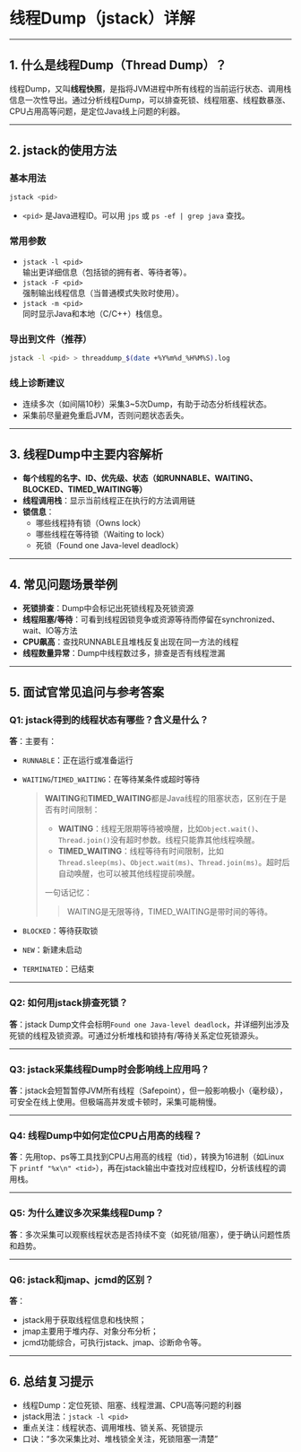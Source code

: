 # 线程Dump（jstack）详解

---

## 1. 什么是线程Dump（Thread Dump）？

线程Dump，又叫**线程快照**，是指将JVM进程中所有线程的当前运行状态、调用栈信息一次性导出。通过分析线程Dump，可以排查死锁、线程阻塞、线程数暴涨、CPU占用高等问题，是定位Java线上问题的利器。

---

## 2. jstack的使用方法

### 基本用法

```bash
jstack <pid>
```
- `<pid>` 是Java进程ID。可以用 `jps` 或 `ps -ef | grep java` 查找。

### 常用参数

- `jstack -l <pid>`  
  输出更详细信息（包括锁的拥有者、等待者等）。
- `jstack -F <pid>`  
  强制输出线程信息（当普通模式失败时使用）。
- `jstack -m <pid>`  
  同时显示Java和本地（C/C++）栈信息。

### 导出到文件（推荐）

```bash
jstack -l <pid> > threaddump_$(date +%Y%m%d_%H%M%S).log
```

### 线上诊断建议

- 连续多次（如间隔10秒）采集3~5次Dump，有助于动态分析线程状态。
- 采集前尽量避免重启JVM，否则问题状态丢失。

---

## 3. 线程Dump中主要内容解析

- **每个线程的名字、ID、优先级、状态（如RUNNABLE、WAITING、BLOCKED、TIMED_WAITING等）**
- **线程调用栈**：显示当前线程正在执行的方法调用链
- **锁信息**：
  - 哪些线程持有锁（Owns lock）
  - 哪些线程在等待锁（Waiting to lock）
  - 死锁（Found one Java-level deadlock）

---

## 4. 常见问题场景举例

- **死锁排查**：Dump中会标记出死锁线程及死锁资源
- **线程阻塞/等待**：可看到线程因锁竞争或资源等待而停留在synchronized、wait、IO等方法
- **CPU飙高**：查找RUNNABLE且堆栈反复出现在同一方法的线程
- **线程数量异常**：Dump中线程数过多，排查是否有线程泄漏

---

## 5. 面试官常见追问与参考答案

### Q1: jstack得到的线程状态有哪些？含义是什么？
**答**：主要有：
- `RUNNABLE`：正在运行或准备运行

- `WAITING`/`TIMED_WAITING`：在等待某条件或超时等待

  > **WAITING**和**TIMED_WAITING**都是Java线程的阻塞状态，区别在于是否有时间限制：
  >
  > - **WAITING**：线程无限期等待被唤醒，比如`Object.wait()`、`Thread.join()`没有超时参数。线程只能靠其他线程唤醒。
  > - **TIMED_WAITING**：线程等待有时间限制，比如`Thread.sleep(ms)`、`Object.wait(ms)`、`Thread.join(ms)`。超时后自动唤醒，也可以被其他线程提前唤醒。
  >
  > 一句话记忆：  
  > > WAITING是无限等待，TIMED_WAITING是带时间的等待。

- `BLOCKED`：等待获取锁

- `NEW`：新建未启动

- `TERMINATED`：已结束

---

### Q2: 如何用jstack排查死锁？
**答**：jstack Dump文件会标明`Found one Java-level deadlock`，并详细列出涉及死锁的线程及锁资源。可通过分析堆栈和锁持有/等待关系定位死锁源头。

---

### Q3: jstack采集线程Dump时会影响线上应用吗？
**答**：jstack会短暂暂停JVM所有线程（Safepoint），但一般影响极小（毫秒级），可安全在线上使用。但极端高并发或卡顿时，采集可能稍慢。

---

### Q4: 线程Dump中如何定位CPU占用高的线程？
**答**：先用top、ps等工具找到CPU占用高的线程（tid），转换为16进制（如Linux下 `printf "%x\n" <tid>`），再在jstack输出中查找对应线程ID，分析该线程的调用栈。

---

### Q5: 为什么建议多次采集线程Dump？
**答**：多次采集可以观察线程状态是否持续不变（如死锁/阻塞），便于确认问题性质和趋势。

---

### Q6: jstack和jmap、jcmd的区别？
**答**：
- jstack用于获取线程信息和栈快照；
- jmap主要用于堆内存、对象分布分析；
- jcmd功能综合，可执行jstack、jmap、诊断命令等。

---

## 6. 总结复习提示

- 线程Dump：定位死锁、阻塞、线程泄漏、CPU高等问题的利器
- jstack用法：`jstack -l <pid>`
- 重点关注：线程状态、调用堆栈、锁关系、死锁提示
- 口诀：“多次采集比对、堆栈锁全关注，死锁阻塞一清楚”